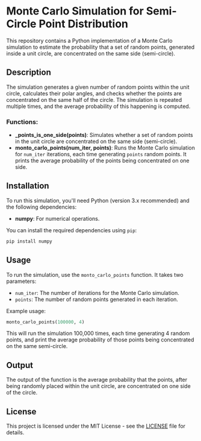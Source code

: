 # Monte Carlo Simulation for Semi-Circle Point Distribution

This repository contains a Python implementation of a Monte Carlo simulation to estimate the probability that a set of random points, generated inside a unit circle, are concentrated on the same side (semi-circle).

## Description

The simulation generates a given number of random points within the unit circle, calculates their polar angles, and checks whether the points are concentrated on the same half of the circle. The simulation is repeated multiple times, and the average probability of this happening is computed.

### Functions:
- **_points_is_one_side(points)**: Simulates whether a set of random points in the unit circle are concentrated on the same side (semi-circle). 
- **monto_carlo_points(num_iter, points)**: Runs the Monte Carlo simulation for `num_iter` iterations, each time generating `points` random points. It prints the average probability of the points being concentrated on one side.

## Installation

To run this simulation, you'll need Python (version 3.x recommended) and the following dependencies:

- **numpy**: For numerical operations.

You can install the required dependencies using `pip`:

```bash
pip install numpy
```

## Usage

To run the simulation, use the `monto_carlo_points` function. It takes two parameters:
- `num_iter`: The number of iterations for the Monte Carlo simulation.
- `points`: The number of random points generated in each iteration.

Example usage:

```python
monto_carlo_points(100000, 4)
```

This will run the simulation 100,000 times, each time generating 4 random points, and print the average probability of those points being concentrated on the same semi-circle.

## Output

The output of the function is the average probability that the points, after being randomly placed within the unit circle, are concentrated on one side of the circle.

## License

This project is licensed under the MIT License - see the [LICENSE](LICENSE) file for details.

